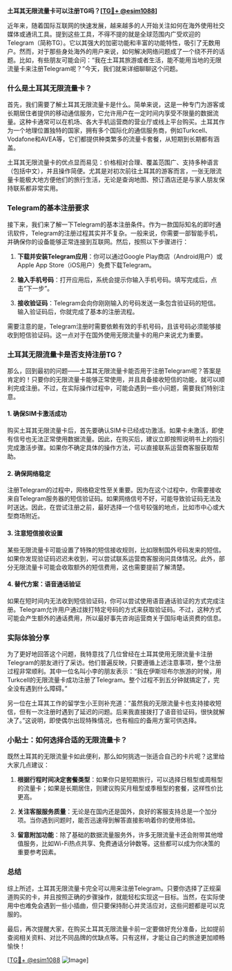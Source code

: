**土耳其无限流量卡可以注册TG吗？[[TG💪+ @esim1088](https://t.me/s/esim1088)]**

近年来，随着国际互联网的快速发展，越来越多的人开始关注如何在海外使用社交媒体或通讯工具。提到这些工具，不得不提的就是全球范围内广受欢迎的Telegram（简称TG）。它以其强大的加密功能和丰富的功能特性，吸引了无数用户。然而，对于那些身处海外的用户来说，如何解决网络问题成了一个绕不开的话题。比如，有些朋友可能会问：“我在土耳其旅游或者生活，能不能用当地的无限流量卡来注册Telegram呢？”今天，我们就来详细聊聊这个问题。

### 什么是土耳其无限流量卡？

首先，我们需要了解土耳其无限流量卡是什么。简单来说，这是一种专门为游客或长期居住者提供的移动通信服务，它允许用户在一定时间内享受不限量的数据流量。这种卡通常可以在机场、各大手机运营商的营业厅或线上平台购买。土耳其作为一个地理位置独特的国家，拥有多个国际化的通信服务商，例如Turkcell、Vodafone和AVEA等，它们都提供种类繁多的流量卡套餐，从短期到长期都有涵盖。

土耳其无限流量卡的优点显而易见：价格相对合理、覆盖范围广、支持多种语言（包括中文），并且操作简便。尤其是对初次前往土耳其的游客而言，一张无限流量卡能极大地方便他们的旅行生活，无论是查询地图、预订酒店还是与家人朋友保持联系都非常实用。

### Telegram的基本注册要求

接下来，我们来了解一下Telegram的基本注册条件。作为一款国际知名的即时通讯软件，Telegram的注册过程其实并不复杂。一般来说，你需要一部智能手机，并确保你的设备能够正常连接到互联网。然后，按照以下步骤进行：

1. **下载并安装Telegram应用**：你可以通过Google Play商店（Android用户）或Apple App Store（iOS用户）免费下载Telegram。
   
2. **输入手机号码**：打开应用后，系统会提示你输入手机号码。填写完成后，点击“下一步”。
   
3. **接收验证码**：Telegram会向你刚刚输入的号码发送一条包含验证码的短信。输入验证码后，你就完成了基本的注册流程。

需要注意的是，Telegram注册时需要依赖有效的手机号码，且该号码必须能够接收到短信验证码。这一点对于在国外使用无限流量卡的用户来说尤为重要。

### 土耳其无限流量卡是否支持注册TG？

那么，回到最初的问题——土耳其无限流量卡能否用于注册Telegram呢？答案是肯定的！只要你的无限流量卡能够正常使用，并且具备接收短信的功能，就可以顺利完成注册。不过，在实际操作过程中，可能会遇到一些小问题，需要我们特别注意。

#### 1. 确保SIM卡激活成功
购买土耳其无限流量卡后，首先要确认SIM卡已经成功激活。如果卡未激活，即使有信号也无法正常使用数据流量。因此，在购买后，建议立即按照说明书上的指引完成激活步骤。如果你不确定具体的操作方法，可以直接联系运营商客服获取帮助。

#### 2. 确保网络稳定
注册Telegram的过程中，网络稳定性至关重要。因为在这个过程中，你需要接收来自Telegram服务器的短信验证码。如果网络信号不好，可能导致验证码无法及时送达。因此，在尝试注册之前，最好选择一个信号较强的地点，比如市中心或大型商场附近。

#### 3. 注意短信接收设置
某些无限流量卡可能设置了特殊的短信接收规则，比如限制国外号码发来的短信。如果你发现验证码迟迟未收到，可以尝试联系运营商客服询问具体情况。此外，部分无限流量卡可能会收取额外的短信费用，这也需要提前了解清楚。

#### 4. 替代方案：语音通话验证
如果在短时间内无法收到短信验证码，你可以尝试使用语音通话验证的方式完成注册。Telegram允许用户通过拨打特定号码的方式来获取验证码。不过，这种方式可能会产生额外的通话费用，所以最好事先咨询运营商关于国际电话资费的信息。

### 实际体验分享

为了更好地回答这个问题，我特意找了几位曾经在土耳其使用无限流量卡注册Telegram的朋友进行了采访。他们普遍反映，只要遵循上述注意事项，整个注册过程非常顺利。其中一位名叫小李的朋友表示：“我在伊斯坦布尔旅游的时候，用Turkcell的无限流量卡成功注册了Telegram。整个过程不到五分钟就搞定了，完全没有遇到什么障碍。”

另一位在土耳其工作的留学生小王则补充道：“虽然我的无限流量卡也支持接收短信，但有一次注册时遇到了延迟的问题。后来我直接拨打了语音验证码，很快就解决了。”这说明，即使偶尔出现特殊情况，也有相应的备用方案可供选择。

### 小贴士：如何选择合适的无限流量卡？

既然土耳其的无限流量卡如此便利，那么如何挑选一张适合自己的卡片呢？这里给大家几点建议：

1. **根据行程时间决定套餐类型**：如果你只是短期旅行，可以选择日租型或周租型的流量卡；如果是长期居住，则建议购买月租型或季租型的套餐，这样性价比更高。
   
2. **关注客服服务质量**：无论是在国内还是国外，良好的客服支持总是一个加分项。当你遇到问题时，能否迅速得到解答直接影响着你的使用体验。

3. **留意附加功能**：除了基础的数据流量服务外，许多无限流量卡还会附带其他增值服务，比如Wi-Fi热点共享、免费通话分钟数等。这些都可以成为你决策的重要参考因素。

### 总结

综上所述，土耳其无限流量卡完全可以用来注册Telegram。只要你选择了正规渠道购买的卡，并且按照正确的步骤操作，就能轻松实现这一目标。当然，在实际使用中也难免会遇到一些小插曲，但只要保持耐心并灵活应对，这些问题都是可以克服的。

最后，再次提醒大家，在购买土耳其无限流量卡前一定要做好充分准备，比如提前查阅相关资料、对比不同品牌的优缺点等。只有这样，才能让自己的旅途更加顺畅愉快！

[[TG💪+ @esim1088](https://t.me/s/esim1088) ![Image](https://i.postimg.cc/4NQfJmqS/Snipaste-2025-05-13-00-14-12.png)]